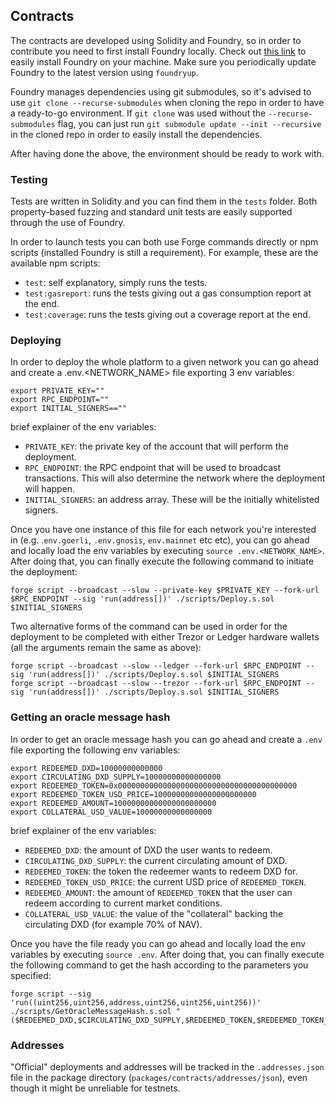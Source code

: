 ## Contracts

The contracts are developed using Solidity and Foundry, so in order to contribute you need to first
install Foundry locally. Check out [this link](https://getfoundry.sh/) to easily install Foundry on
your machine. Make sure you periodically update Foundry to the latest version using `foundryup`.

Foundry manages dependencies using git submodules, so it's advised to use
`git clone --recurse-submodules` when cloning the repo in order to have a ready-to-go environment.
If `git clone` was used without the `--recurse-submodules` flag, you can just run
`git submodule update --init --recursive` in the cloned repo in order to easily install the
dependencies.

After having done the above, the environment should be ready to work with.

### Testing

Tests are written in Solidity and you can find them in the `tests` folder. Both property-based
fuzzing and standard unit tests are easily supported through the use of Foundry.

In order to launch tests you can both use Forge commands directly or npm scripts (installed Foundry
is still a requirement). For example, these are the available npm scripts:

- `test`: self explanatory, simply runs the tests.
- `test:gasreport`: runs the tests giving out a gas consumption report at the end.
- `test:coverage`: runs the tests giving out a coverage report at the end.

### Deploying

In order to deploy the whole platform to a given network you can go ahead and create a
.env.<NETWORK_NAME> file exporting 3 env variables:

```
export PRIVATE_KEY=""
export RPC_ENDPOINT=""
export INITIAL_SIGNERS==""
```

brief explainer of the env variables:

- `PRIVATE_KEY`: the private key of the account that will perform the deployment.
- `RPC_ENDPOINT`: the RPC endpoint that will be used to broadcast transactions. This will also
  determine the network where the deployment will happen.
- `INITIAL_SIGNERS`: an address array. These will be the initially whitelisted signers.

Once you have one instance of this file for each network you're interested in (e.g. .`env.goerli`,
`.env.gnosis`, `env.mainnet` etc etc), you can go ahead and locally load the env variables by
executing `source .env.<NETWORK_NAME>`. After doing that, you can finally execute the following
command to initiate the deployment:

```
forge script --broadcast --slow --private-key $PRIVATE_KEY --fork-url $RPC_ENDPOINT --sig 'run(address[])' ./scripts/Deploy.s.sol $INITIAL_SIGNERS
```

Two alternative forms of the command can be used in order for the deployment to be completed with
either Trezor or Ledger hardware wallets (all the arguments remain the same as above):

```
forge script --broadcast --slow --ledger --fork-url $RPC_ENDPOINT --sig 'run(address[])' ./scripts/Deploy.s.sol $INITIAL_SIGNERS
forge script --broadcast --slow --trezor --fork-url $RPC_ENDPOINT --sig 'run(address[])' ./scripts/Deploy.s.sol $INITIAL_SIGNERS
```

### Getting an oracle message hash

In order to get an oracle message hash you can go ahead and create a `.env` file exporting the
following env variables:

```
export REDEEMED_DXD=10000000000000
export CIRCULATING_DXD_SUPPLY=10000000000000000
export REDEEMED_TOKEN=0x0000000000000000000000000000000000000000
export REDEEMED_TOKEN_USD_PRICE=10000000000000000000000
export REDEEMED_AMOUNT=10000000000000000000000
export COLLATERAL_USD_VALUE=10000000000000000
```

brief explainer of the env variables:

- `REDEEMED_DXD`: the amount of DXD the user wants to redeem.
- `CIRCULATING_DXD_SUPPLY`: the current circulating amount of DXD.
- `REDEEMED_TOKEN`: the token the redeemer wants to redeem DXD for.
- `REDEEMED_TOKEN_USD_PRICE`: the current USD price of `REDEEMED_TOKEN`.
- `REDEEMED_AMOUNT`: the amount of `REDEEMED_TOKEN` that the user can redeem according to current
  market conditions.
- `COLLATERAL_USD_VALUE`: the value of the "collateral" backing the circulating DXD (for example 70%
  of NAV).

Once you have the file ready you can go ahead and locally load the env variables by executing
`source .env`. After doing that, you can finally execute the following command to get the hash
according to the parameters you specified:

```
forge script --sig 'run((uint256,uint256,address,uint256,uint256,uint256))' ./scripts/GetOracleMessageHash.s.sol "($REDEEMED_DXD,$CIRCULATING_DXD_SUPPLY,$REDEEMED_TOKEN,$REDEEMED_TOKEN_USD_PRICE,$REDEEMED_AMOUNT,$COLLATERAL_USD_VALUE)"
```

### Addresses

"Official" deployments and addresses will be tracked in the `.addresses.json` file in the package
directory (`packages/contracts/addresses/json`), even though it might be unreliable for testnets.
